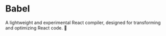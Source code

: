 # Babel
<p>A lightweight and experimental React compiler, designed for transforming and optimizing React code. 🚀</p>
